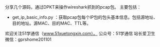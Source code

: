 分享几个源码，通过DPKT来操作wireshark抓到的pcap包。
主要包括：
- get_ip_basic_info.py  ：获取pcap包每个IP包的包头基本信息。包括源地址、目的地址。源MAC、目的MAC、TTL等。


欢迎关注51学通信（www.51xuetongxin.com）。
公众号：51学通信
站长爱卫生微信：gprshome201101
